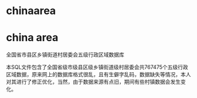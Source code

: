 # chinaarea
# china area
全国省市县区乡镇街道村居委会五级行政区域数据库

本SQL文件包含了全国省级市级县区级乡镇街道级村居委会共767475个五级行政区域数据，原来网上的数据库格式很乱，且有生僻字乱码，数据缺失等情况，本人对其进行了修正优化，当然，由于数据来源有点旧，期间有些村镇数据会发生变化。
